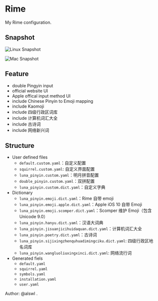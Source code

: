 # Rime

My Rime configuration.


## Snapshot

![Linux Snapshot](https://raw.githubusercontent.com/alswl/Rime/master/snapshots/linux-rime.png)

![Mac Snapshot](https://raw.githubusercontent.com/alswl/Rime/master/snapshots/mac-rime.png)


## Feature

*   double Pingyin input
*   official website UI
*   Apple offical input method UI
*   include Chinese Pinyin to Emoji mapping
*   include Kaomoji
*   include 四级行政区词库
*   include 计算机词汇大全
*   include 古诗词
*   include 网络新兴词

## Structure

*   User defined files
    *   `default.custom.yaml`：自定义配置
    *   `squirrel.custom.yaml`: 自定义界面配置
    *   `luna_pinyin.custom.yaml`：明月拼音配置
    *   `double_pinyin.custom.yaml`：双拼配置
    *   `luna_pinyin.custom.dict.yaml`：自定义字典
*   Dictionary
    *   `luna_pinyin.emoji.dict.yaml`：Rime 自带 emoji
    *   `luna_pinyin.emoji.apple.dict.yaml`：Apple iOS 10 自带 Emoji
    *   `luna_pinyin.emoji.scomper.dict.yaml`：Scomper 维护 Emoji（包含 Unicode 9.0）
    *   `luna_pinyin.hanyu.dict.yaml`：汉语大词典
    *   `luna_pinyin.jisuanjicihuidaquan.dict.yaml`：计算机词汇大全
    *   `luna_pinyin.poetry.dict.yaml`：古诗词
    *   `luna_pinyin.sijixingzhenquhuadimingciku.dict.yaml`: 四级行政区地名词库
    *   `luna_pinyin.wangluoliuxingxinci.dict.yaml`: 网络流行词
*   Generated fiels
    *   `default.yaml`
    *   `squirrel.yaml`
    *   `symbols.yaml`
    *   `installation.yaml`
    *   `user.yaml`

Author: @alswl .
